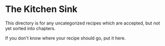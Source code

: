 # The Kitchen Sink

This directory is for any uncategorized recipes which are accepted,
but not yet sorted into chapters.

If you don't know where your recipe should go, put it here.
